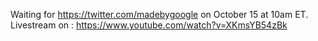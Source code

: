 Waiting for https://twitter.com/madebygoogle  on October 15 at 10am ET. Livestream on : https://www.youtube.com/watch?v=XKmsYB54zBk  